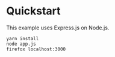 # Quickstart

This example uses Express.js on Node.js.

    yarn install
    node app.js
    firefox localhost:3000
